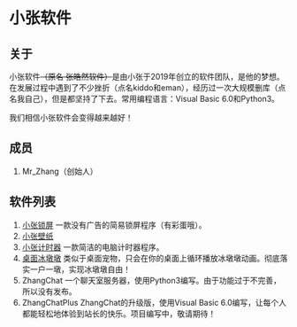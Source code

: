 # 小张软件
## 关于
小张软件~~（原名 张皓然软件）~~是由小张于2019年创立的软件团队，是他的梦想。在发展过程中遇到了不少挫折（点名kiddo和eman），经历过一次大规模删库（点名我自己），但是都坚持了下去。常用编程语言：Visual Basic 6.0和Python3。

我们相信小张软件会变得越来越好！
## 成员
1. Mr_Zhang（创始人）


## 软件列表
1. [小张锁屏](https://zhanghelper.lanzouw.com/i3jhw02cqmmf)  一款没有广告的简易锁屏程序（有彩蛋哦）。
2. [小张壁纸](https://zhanghelper.lanzouw.com/iYfLu02ji3le)
3. [小张计时器](https://zhanghelper.lanzouw.com/iYfLu02ji3le)  一款简洁的电脑计时器程序。
4. [桌面冰墩墩](https://zhanghelper.lanzouw.com/iKAme024a3sd)  类似于桌面宠物，只会在你的桌面上循环播放冰墩墩动画。彻底落实一户一墩，实现冰墩墩自由！
5. ZhangChat  一个聊天室服务器，使用Python3编写。由于功能过于不完善，所以没有发布。
6. ZhangChatPlus  ZhangChat的升级版，使用Visual Basic 6.0编写，让每个人都能轻松地体验到站长的快乐。项目编写中，敬请期待！

